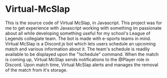 # Virtual-McSlap
This is the source code of Virtual McSlap, in Javascript. This project was for me to get experience with Javascript working with something im passionate about all while developing something useful for my school's League of Legends collegiate team. The bot is made with e-sports teams in mind. Virtual McSlap is a Discord.js bot which lets users schedule an upcoming match and various information about it. The team's schedule is readily available to be displayed upon the "!schedule" command. When the match is coming up, Virtual McSlap sends notifications to the @Player role in Discord. Upon match time, Virtual McSlap alerts and manages the removal of the match from it's storage.
